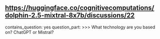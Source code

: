 ## https://huggingface.co/cognitivecomputations/dolphin-2.5-mixtral-8x7b/discussions/22

contains_question: yes
question_part: >>> What technology are you based on? ChatGPT or Mistral?